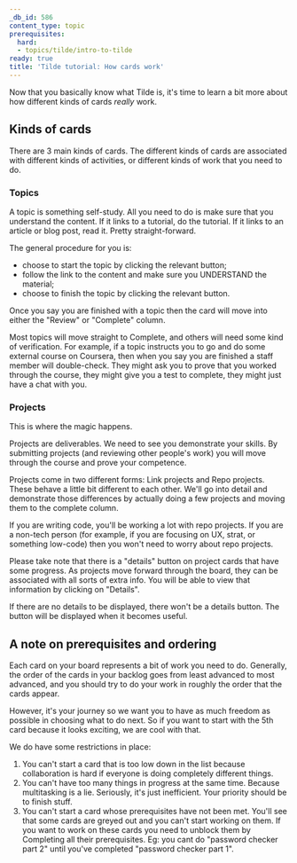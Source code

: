 ```yaml
---
_db_id: 586
content_type: topic
prerequisites:
  hard:
  - topics/tilde/intro-to-tilde
ready: true
title: 'Tilde tutorial: How cards work'
---
```


Now that you basically know what Tilde is, it's time to learn a bit more about how different kinds of cards _really_ work.

## Kinds of cards

There are 3 main kinds of cards. The different kinds of cards are associated with different kinds of activities, or different kinds of work that you need to do.

### Topics

A topic is something self-study. All you need to do is make sure that you understand the content. If it links to a tutorial, do the tutorial. If it links to an article or blog post, read it. Pretty straight-forward.

The general procedure for you is:

- choose to start the topic by clicking the relevant button;
- follow the link to the content and make sure you UNDERSTAND the material;
- choose to finish the topic by clicking the relevant button.

Once you say you are finished with a topic then the card will move into either the "Review" or "Complete" column.

Most topics will move straight to Complete, and others will need some kind of verification. For example, if a topic instructs you to go and do some external course on Coursera, then when you say you are finished a staff member will double-check. They might ask you to prove that you worked through the course, they might give you a test to complete, they might just have a chat with you.
### Projects

This is where the magic happens.

Projects are deliverables. We need to see you demonstrate your skills. By submitting projects (and reviewing other people's work) you will move through the course and prove your competence.

Projects come in two different forms: Link projects and Repo projects. These behave a little bit different to each other. We'll go into detail and demonstrate those differences by actually doing a few projects and moving them to the complete column.

If you are writing code, you'll be working a lot with repo projects. If you are a non-tech person (for example, if you are focusing on UX, strat, or something low-code) then you won't need to worry about repo projects.

Please take note that there is a "details" button on project cards that have some progress. As projects move forward through the board, they can be associated with all sorts of extra info. You will be able to view that information by clicking on "Details".

If there are no details to be displayed, there won't be a details button. The button will be displayed when it becomes useful.

## A note on prerequisites and ordering

Each card on your board represents a bit of work you need to do. Generally, the order of the cards in your backlog goes from least advanced to most advanced, and you should try to do your work in roughly the order that the cards appear.

However, it's your journey so we want you to have as much freedom as possible in choosing what to do next. So if you want to start with the 5th card because it looks exciting, we are cool with that.

We do have some restrictions in place:

1. You can't start a card that is too low down in the list because collaboration is hard if everyone is doing completely different things.
2. You can't have too many things in progress at the same time. Because multitasking is a lie. Seriously, it's just inefficient. Your priority should be to finish stuff.
3. You can't start a card whose prerequisites have not been met. You'll see that some cards are greyed out and you can't start working on them. If you want to work on these cards you need to unblock them by Completing all their prerequisites. Eg: you cant do "password checker part 2" until you've completed "password checker part 1".
